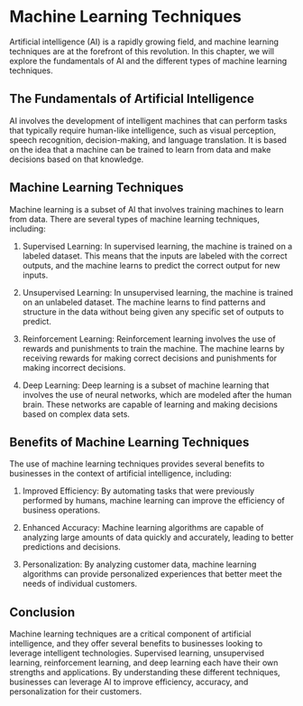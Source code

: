 Machine Learning Techniques
==============================================================================================

Artificial intelligence (AI) is a rapidly growing field, and machine learning techniques are at the forefront of this revolution. In this chapter, we will explore the fundamentals of AI and the different types of machine learning techniques.

The Fundamentals of Artificial Intelligence
-------------------------------------------

AI involves the development of intelligent machines that can perform tasks that typically require human-like intelligence, such as visual perception, speech recognition, decision-making, and language translation. It is based on the idea that a machine can be trained to learn from data and make decisions based on that knowledge.

Machine Learning Techniques
---------------------------

Machine learning is a subset of AI that involves training machines to learn from data. There are several types of machine learning techniques, including:

1. Supervised Learning: In supervised learning, the machine is trained on a labeled dataset. This means that the inputs are labeled with the correct outputs, and the machine learns to predict the correct output for new inputs.

2. Unsupervised Learning: In unsupervised learning, the machine is trained on an unlabeled dataset. The machine learns to find patterns and structure in the data without being given any specific set of outputs to predict.

3. Reinforcement Learning: Reinforcement learning involves the use of rewards and punishments to train the machine. The machine learns by receiving rewards for making correct decisions and punishments for making incorrect decisions.

4. Deep Learning: Deep learning is a subset of machine learning that involves the use of neural networks, which are modeled after the human brain. These networks are capable of learning and making decisions based on complex data sets.

Benefits of Machine Learning Techniques
---------------------------------------

The use of machine learning techniques provides several benefits to businesses in the context of artificial intelligence, including:

1. Improved Efficiency: By automating tasks that were previously performed by humans, machine learning can improve the efficiency of business operations.

2. Enhanced Accuracy: Machine learning algorithms are capable of analyzing large amounts of data quickly and accurately, leading to better predictions and decisions.

3. Personalization: By analyzing customer data, machine learning algorithms can provide personalized experiences that better meet the needs of individual customers.

Conclusion
----------

Machine learning techniques are a critical component of artificial intelligence, and they offer several benefits to businesses looking to leverage intelligent technologies. Supervised learning, unsupervised learning, reinforcement learning, and deep learning each have their own strengths and applications. By understanding these different techniques, businesses can leverage AI to improve efficiency, accuracy, and personalization for their customers.
